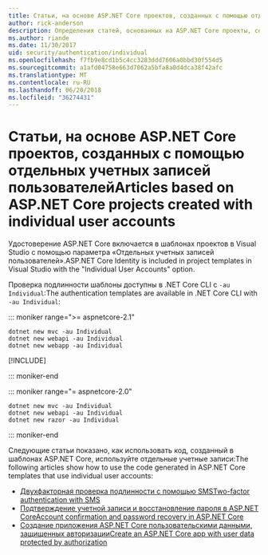 ```yaml
---
title: Статьи, на основе ASP.NET Core проектов, созданных с помощью отдельных учетных записей пользователей
author: rick-anderson
description: Определения статей, основанных на ASP.NET Core проекты, созданные с помощью отдельных учетных записей пользователей.
ms.author: riande
ms.date: 11/30/2017
uid: security/authentication/individual
ms.openlocfilehash: f7fb9e8cd1b5c4cc3283ddd7606a0bbd30f554d5
ms.sourcegitcommit: a1afd04758e663d7062a5bfa8a0d4dca38f42afc
ms.translationtype: MT
ms.contentlocale: ru-RU
ms.lasthandoff: 06/20/2018
ms.locfileid: "36274431"
---
```

# <a name="articles-based-on-aspnet-core-projects-created-with-individual-user-accounts"></a><span data-ttu-id="b458a-103">Статьи, на основе ASP.NET Core проектов, созданных с помощью отдельных учетных записей пользователей</span><span class="sxs-lookup"><span data-stu-id="b458a-103">Articles based on ASP.NET Core projects created with individual user accounts</span></span>

<span data-ttu-id="b458a-104">Удостоверение ASP.NET Core включается в шаблонах проектов в Visual Studio с помощью параметра «Отдельных учетных записей пользователей».</span><span class="sxs-lookup"><span data-stu-id="b458a-104">ASP.NET Core Identity is included in project templates in Visual Studio with the "Individual User Accounts" option.</span></span>

<span data-ttu-id="b458a-105">Проверка подлинности шаблоны доступны в .NET Core CLI с `-au Individual`:</span><span class="sxs-lookup"><span data-stu-id="b458a-105">The authentication templates are available in .NET Core CLI with `-au Individual`:</span></span>

::: moniker range=">= aspnetcore-2.1"

```console
dotnet new mvc -au Individual
dotnet new webapi -au Individual
dotnet new webapp -au Individual
```

[!INCLUDE[](~/includes/webapp-alias-notice.md)]

::: moniker-end

::: moniker range="= aspnetcore-2.0"

```console
dotnet new mvc -au Individual
dotnet new webapi -au Individual
dotnet new razor -au Individual
```

::: moniker-end

<span data-ttu-id="b458a-107">Следующие статьи показано, как использовать код, созданный в шаблонах ASP.NET Core, используйте отдельные учетные записи:</span><span class="sxs-lookup"><span data-stu-id="b458a-107">The following articles show how to use the code generated in ASP.NET Core templates that use individual user accounts:</span></span>

* [<span data-ttu-id="b458a-108">Двухфакторная проверка подлинности с помощью SMS</span><span class="sxs-lookup"><span data-stu-id="b458a-108">Two-factor authentication with SMS</span></span>](xref:security/authentication/2fa)
* [<span data-ttu-id="b458a-109">Подтверждение учетной записи и восстановление пароля в ASP.NET Core</span><span class="sxs-lookup"><span data-stu-id="b458a-109">Account confirmation and password recovery in ASP.NET Core</span></span>](xref:security/authentication/accconfirm)
* [<span data-ttu-id="b458a-110">Создание приложения ASP.NET Core пользовательскими данными, защищенных авторизации</span><span class="sxs-lookup"><span data-stu-id="b458a-110">Create an ASP.NET Core app with user data protected by authorization</span></span>](xref:security/authorization/secure-data)
